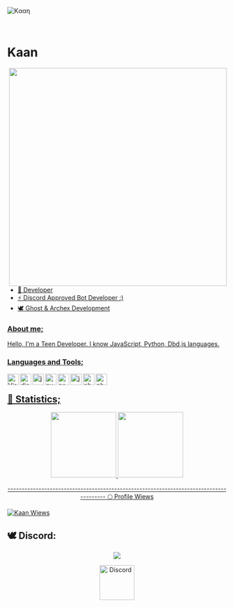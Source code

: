 ![Kααɳ](https://cdn.discordapp.com/avatars/696407272145813505/a_ac354c9dd361f5f53ef97db28f67059c.gif)


<br>
<h1>Kaan</h1>
<a href="https://discord.gg/KMJCshWX4D"> <img width="500" src="" align="right"/>


<br> 

- 🌱 Developer 
- ⚡ Discord Approved Bot Developer :) <br/>
- 🕊 Ghost & Archex Development

### About me;
	
Hello, I'm a Teen Developer. I know JavaScript, Python, Dbd.js languages.


### Languages and Tools;

<img align="left" alt="Visual Studio Code" width="26px" src="https://i.imgur.com/LwSdAlE.png" />
<img align="left" alt="discord.js" width="26px" src="https://i.imgur.com/SI1DZf3.png" />
<img align="left" alt="js" width="26px" src="https://i.imgur.com/3u1wzwE.png" />
<img align="left" alt="py" width="26px" src="https://i.imgur.com/4pIzF9V.png" />
<img align="left" alt="node.js" width="26px" src="https://i.imgur.com/tYLFZBh.png" /> 
<img align="left" alt="java" width="26px" src="https://cdn.discordapp.com/emojis/811865759801409586.png?v=1" /> 
<img align="left" alt="php" width="26px" src="https://cdn.discordapp.com/emojis/818512225840791585.png?v=1" /> 
<img align="left" alt="photoshop" width="26px" src="https://i.imgur.com/OC1RcS5.jpg" /> <br />

## 🍁 Statistics;
<p align="center">
  <a href="https://github.com/ArchexDev">
<img height="150em" src="https://github-readme-stats.vercel.app/api/top-langs/?username=ArchexDev&layout=compact&theme=material-palenight&langs_count=12" />
<img height="150em" src="https://github-readme-stats.vercel.app/api?username=ArchexDev&show_icons=true&include_all_commits=true&theme=material-palenight" /> <br>
	<center> 
 ---------------------------------------------------------------------------------------
 🌕 Profile Wiews
 <p align="left"> <img src="https://komarev.com/ghpvc/?username=favixl" alt="Kaan Wiews" /> </p>
	  </center>
  </a>
</p>

## 🕊 Discord:

  <div align="center"><img href="https://github.com/ArchexDev" src="https://discord.c99.nl/widget/theme-2/696407272145813505.png"></div>

<p align="center">
<a href="https://discord.gg/KMJCshWX4D">
    <img src="https://cdn.discordapp.com/emojis/818107220566343682.png?v=1%22%3E" alt="Discord" width="80"/>
  </a>
